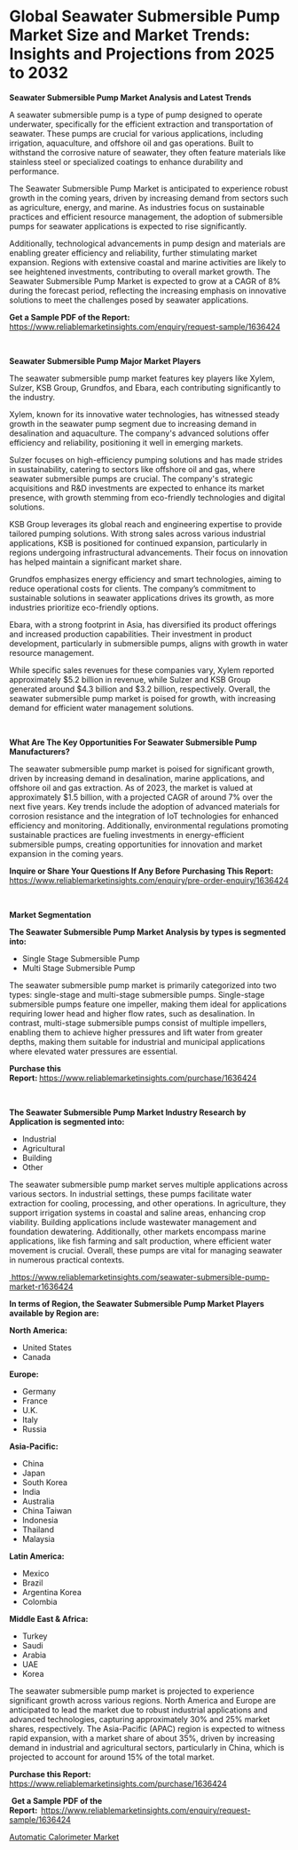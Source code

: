 <p><h1>Global Seawater Submersible Pump Market Size and Market Trends: Insights and Projections from 2025 to 2032</h1></p><p><strong>Seawater Submersible Pump Market Analysis and Latest Trends</strong></p>
<p><p>A seawater submersible pump is a type of pump designed to operate underwater, specifically for the efficient extraction and transportation of seawater. These pumps are crucial for various applications, including irrigation, aquaculture, and offshore oil and gas operations. Built to withstand the corrosive nature of seawater, they often feature materials like stainless steel or specialized coatings to enhance durability and performance.</p><p>The Seawater Submersible Pump Market is anticipated to experience robust growth in the coming years, driven by increasing demand from sectors such as agriculture, energy, and marine. As industries focus on sustainable practices and efficient resource management, the adoption of submersible pumps for seawater applications is expected to rise significantly.</p><p>Additionally, technological advancements in pump design and materials are enabling greater efficiency and reliability, further stimulating market expansion. Regions with extensive coastal and marine activities are likely to see heightened investments, contributing to overall market growth. The Seawater Submersible Pump Market is expected to grow at a CAGR of 8% during the forecast period, reflecting the increasing emphasis on innovative solutions to meet the challenges posed by seawater applications.</p></p>
<p><strong>Get a Sample PDF of the Report:&nbsp;</strong> <a href="https://www.reliablemarketinsights.com/enquiry/request-sample/1636424?utm_campaign=3257&utm_medium=2&utm_source=Github&utm_content=ia&utm_term=08042025&utm_id=seawater-submersible-pump">https://www.reliablemarketinsights.com/enquiry/request-sample/1636424</a></p>
<p>&nbsp;</p>
<p><strong>Seawater Submersible Pump Major Market Players</strong></p>
<p><p>The seawater submersible pump market features key players like Xylem, Sulzer, KSB Group, Grundfos, and Ebara, each contributing significantly to the industry. </p><p>Xylem, known for its innovative water technologies, has witnessed steady growth in the seawater pump segment due to increasing demand in desalination and aquaculture. The company's advanced solutions offer efficiency and reliability, positioning it well in emerging markets. </p><p>Sulzer focuses on high-efficiency pumping solutions and has made strides in sustainability, catering to sectors like offshore oil and gas, where seawater submersible pumps are crucial. The company's strategic acquisitions and R&D investments are expected to enhance its market presence, with growth stemming from eco-friendly technologies and digital solutions.</p><p>KSB Group leverages its global reach and engineering expertise to provide tailored pumping solutions. With strong sales across various industrial applications, KSB is positioned for continued expansion, particularly in regions undergoing infrastructural advancements. Their focus on innovation has helped maintain a significant market share.</p><p>Grundfos emphasizes energy efficiency and smart technologies, aiming to reduce operational costs for clients. The company’s commitment to sustainable solutions in seawater applications drives its growth, as more industries prioritize eco-friendly options. </p><p>Ebara, with a strong footprint in Asia, has diversified its product offerings and increased production capabilities. Their investment in product development, particularly in submersible pumps, aligns with growth in water resource management. </p><p>While specific sales revenues for these companies vary, Xylem reported approximately $5.2 billion in revenue, while Sulzer and KSB Group generated around $4.3 billion and $3.2 billion, respectively. Overall, the seawater submersible pump market is poised for growth, with increasing demand for efficient water management solutions.</p></p>
<p>&nbsp;</p>
<p><strong>What Are The Key Opportunities For Seawater Submersible Pump Manufacturers?</strong></p>
<p><p>The seawater submersible pump market is poised for significant growth, driven by increasing demand in desalination, marine applications, and offshore oil and gas extraction. As of 2023, the market is valued at approximately $1.5 billion, with a projected CAGR of around 7% over the next five years. Key trends include the adoption of advanced materials for corrosion resistance and the integration of IoT technologies for enhanced efficiency and monitoring. Additionally, environmental regulations promoting sustainable practices are fueling investments in energy-efficient submersible pumps, creating opportunities for innovation and market expansion in the coming years.</p></p>
<p><strong>Inquire or Share Your Questions If Any Before Purchasing This Report:</strong> <a href="https://www.reliablemarketinsights.com/enquiry/pre-order-enquiry/1636424?utm_campaign=3257&utm_medium=2&utm_source=Github&utm_content=ia&utm_term=08042025&utm_id=seawater-submersible-pump">https://www.reliablemarketinsights.com/enquiry/pre-order-enquiry/1636424</a></p>
<p>&nbsp;</p>
<p><strong>Market Segmentation</strong></p>
<p><strong>The Seawater Submersible Pump Market Analysis by types is segmented into:</strong></p>
<p><ul><li>Single Stage Submersible Pump</li><li>Multi Stage Submersible Pump</li></ul></p>
<p><p>The seawater submersible pump market is primarily categorized into two types: single-stage and multi-stage submersible pumps. Single-stage submersible pumps feature one impeller, making them ideal for applications requiring lower head and higher flow rates, such as desalination. In contrast, multi-stage submersible pumps consist of multiple impellers, enabling them to achieve higher pressures and lift water from greater depths, making them suitable for industrial and municipal applications where elevated water pressures are essential.</p></p>
<p><strong>Purchase this Report:&nbsp;</strong><a href="https://www.reliablemarketinsights.com/purchase/1636424?utm_campaign=3257&utm_medium=2&utm_source=Github&utm_content=ia&utm_term=08042025&utm_id=seawater-submersible-pump">https://www.reliablemarketinsights.com/purchase/1636424</a></p>
<p>&nbsp;</p>
<p><strong>The Seawater Submersible Pump Market Industry Research by Application is segmented into:</strong></p>
<p><ul><li>Industrial</li><li>Agricultural</li><li>Building</li><li>Other</li></ul></p>
<p><p>The seawater submersible pump market serves multiple applications across various sectors. In industrial settings, these pumps facilitate water extraction for cooling, processing, and other operations. In agriculture, they support irrigation systems in coastal and saline areas, enhancing crop viability. Building applications include wastewater management and foundation dewatering. Additionally, other markets encompass marine applications, like fish farming and salt production, where efficient water movement is crucial. Overall, these pumps are vital for managing seawater in numerous practical contexts.</p></p>
<p><a href="https://www.reliablemarketinsights.com/seawater-submersible-pump-market-r1636424?utm_campaign=3257&utm_medium=2&utm_source=Github&utm_content=ia&utm_term=08042025&utm_id=seawater-submersible-pump">&nbsp;https://www.reliablemarketinsights.com/seawater-submersible-pump-market-r1636424</a></p>
<p><strong>In terms of Region, the Seawater Submersible Pump Market Players available by Region are:</strong></p>
<p>
    <p> <strong> North America: </strong>
        <ul>
            <li>United States</li>
            <li>Canada</li>
        </ul>
        </p> 
    <p> <strong> Europe: </strong>
        <ul>
            <li>Germany</li>
            <li>France</li>
            <li>U.K.</li>
            <li>Italy</li>
            <li>Russia</li>
        </ul>
        </p> 
    <p> <strong> Asia-Pacific: </strong>
        <ul>
            <li>China</li>
            <li>Japan</li>
            <li>South Korea</li>
            <li>India</li>
            <li>Australia</li>
            <li>China Taiwan</li>
            <li>Indonesia</li>
            <li>Thailand</li>
            <li>Malaysia</li>
        </ul>
        </p> 
    <p> <strong> Latin America: </strong>
        <ul>
            <li>Mexico</li>
            <li>Brazil</li>
            <li>Argentina Korea</li>
            <li>Colombia</li>
        </ul>
        </p> 
    <p> <strong> Middle East & Africa: </strong>
        <ul>
            <li>Turkey</li>
            <li>Saudi</li>
            <li>Arabia</li>
            <li>UAE</li>
            <li>Korea</li>
        </ul>
    </p>
    </p>
<p><p>The seawater submersible pump market is projected to experience significant growth across various regions. North America and Europe are anticipated to lead the market due to robust industrial applications and advanced technologies, capturing approximately 30% and 25% market shares, respectively. The Asia-Pacific (APAC) region is expected to witness rapid expansion, with a market share of about 35%, driven by increasing demand in industrial and agricultural sectors, particularly in China, which is projected to account for around 15% of the total market.</p></p>
<p><strong>Purchase this Report: </strong><a href="https://www.reliablemarketinsights.com/purchase/1636424?utm_campaign=3257&utm_medium=2&utm_source=Github&utm_content=ia&utm_term=08042025&utm_id=seawater-submersible-pump">https://www.reliablemarketinsights.com/purchase/1636424</a></p>
<p>&nbsp;<strong>Get a Sample PDF of the Report:&nbsp;&nbsp;</strong><a href="https://www.reliablemarketinsights.com/enquiry/request-sample/1636424?utm_campaign=3257&utm_medium=2&utm_source=Github&utm_content=ia&utm_term=08042025&utm_id=seawater-submersible-pump">https://www.reliablemarketinsights.com/enquiry/request-sample/1636424</a></p>
<p><strong></strong></p>
<p><p><a href="https://github.com/guleealhani/Market-Research-Report-List-1/blob/main/automatic-calorimeter-market.md?utm_campaign=3257&utm_medium=2&utm_source=Github&utm_content=ia&utm_term=08042025&utm_id=seawater-submersible-pump">Automatic Calorimeter Market</a></p></p>